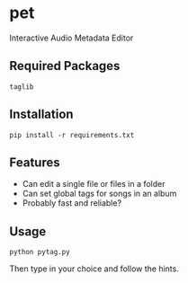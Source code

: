 # pet
Interactive Audio Metadata Editor

## Required Packages
    taglib

## Installation
    pip install -r requirements.txt

## Features
- Can edit a single file or files in a folder
- Can set global tags for songs in an album
- Probably fast and reliable?

## Usage
    python pytag.py
Then type in your choice and follow the hints.
